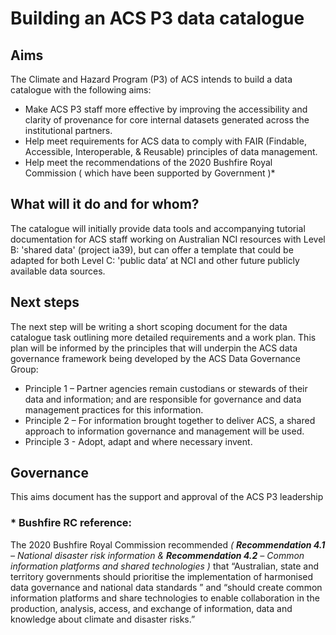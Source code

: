 # Building an ACS P3 data catalogue

## Aims

The Climate and Hazard Program (P3) of ACS intends to build a data catalogue with the following aims:

- Make ACS P3 staff more effective by improving the accessibility and clarity of provenance for core internal datasets generated across the institutional partners.
- Help meet requirements for ACS data to comply with FAIR (Findable, Accessible, Interoperable, & Reusable) principles of data management.
- Help meet the recommendations of the 2020 Bushfire Royal Commission ( which have been supported by Government )*

## What will it do and for whom?

The catalogue will initially provide data tools and accompanying tutorial documentation for ACS staff working on Australian NCI resources with Level B: 'shared data' (project ia39), but can offer a template that could be adapted for both Level C: 'public data’ at NCI and other future publicly available data sources.

## Next steps

The next step will be writing a short scoping document for the data catalogue task outlining more detailed requirements and a work plan.  This plan will be informed by the principles that will underpin the ACS data governance framework being developed by the ACS Data Governance Group:

- Principle 1 – Partner agencies remain custodians or stewards of their data and information; and are responsible for governance and data management practices for this information.
- Principle 2 – For information brought together to deliver ACS, a shared approach to information governance and management will be used.
- Principle 3 - Adopt, adapt and where necessary invent.

## Governance

This aims document has the support and approval of the ACS P3 leadership

### * Bushfire RC reference:

The 2020 Bushfire Royal Commission recommended *( **Recommendation 4.1** – National disaster risk information & **Recommendation 4.2** – Common information platforms and shared technologies )* that “Australian, state and territory governments should prioritise the implementation of harmonised data governance and national data standards ” and “should create common information platforms and share technologies to enable collaboration in the production, analysis, access, and exchange of information, data and knowledge about climate and disaster risks.”
